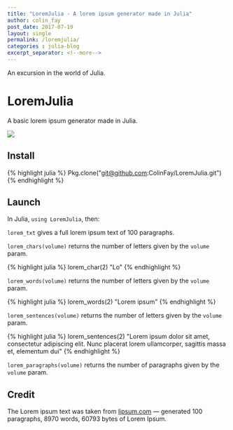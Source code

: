 ```yaml
---
title: "LoremJulia - A lorem ipsum generator made in Julia"
author: colin_fay
post_date: 2017-07-19
layout: single
permalink: /loremjulia/
categories : julia-blog
excerpt_separator: <!--more-->
---
```


An excursion in the world of Julia.

<!--more-->

# LoremJulia

A basic lorem ipsum generator made in Julia.

![](https://raw.githubusercontent.com/ColinFay/colinfay.github.io/master/uploads/2017/08/lorem_ipsum.jpeg)

## Install

{% highlight julia %}
Pkg.clone("git@github.com:ColinFay/LoremJulia.git")
{% endhighlight %}

## Launch

In Julia, `using LoremJulia`, then:

`lorem_txt` gives a full lorem ipsum text of 100 paragraphs.

`lorem_chars(volume)` returns the number of letters given by the `volume` param.

{% highlight julia %}
lorem_char(2)
"Lo"
{% endhighlight %}

`lorem_words(volume)` returns the number of letters given by the `volume` param.

{% highlight julia %}
lorem_words(2)
"Lorem ipsum"
{% endhighlight %}

`lorem_sentences(volume)` returns the number of letters given by the `volume` param.


{% highlight julia %}
lorem_sentences(2)
"Lorem ipsum dolor sit amet, consectetur adipiscing elit. Nunc placerat lorem ullamcorper, sagittis massa et, elementum dui"
{% endhighlight %}


`lorem_paragraphs(volume)` returns the number of paragraphs given by the `volume` param.

## Credit

The Lorem ipsum text was taken from [lipsum.com](http://lipsum.com/) — generated 100 paragraphs, 8970 words, 60793 bytes of Lorem Ipsum.
